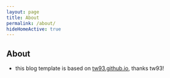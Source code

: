 ```yaml
---
layout: page
title: About
permalink: /about/
hideHomeActive: true
---
```


## About
- this blog template is based on [tw93.github.io](https://github.com/tw93/tw93.github.io), thanks tw93!
